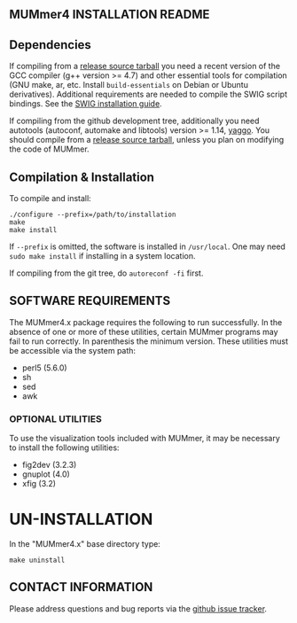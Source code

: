 ## MUMmer4 INSTALLATION README

## Dependencies

If compiling from a [release source tarball](../../releases) you need a
recent version of the GCC compiler (g++ version >= 4.7) and other
essential tools for compilation (GNU make, ar, etc. Install
`build-essentials` on Debian or Ubuntu derivatives).  Additional
requirements are needed to compile the SWIG script bindings. See the
[SWIG installation guide](swig/INSTALL.md).

If compiling from the github development tree, additionally you need autotools (autoconf, automake and libtools) version >= 1.14,
[yaggo](https://github.com/gmarcais/yaggo/releases).
You should compile from a [release source tarball](../../releases), unless you plan on modifying the code of MUMmer.

## Compilation & Installation

To compile and install:

```Shell
./configure --prefix=/path/to/installation
make
make install
```

If `--prefix` is omitted, the software is installed in
`/usr/local`. One may need `sudo make install` if installing in a
system location.

If compiling from the git tree, do `autoreconf -fi` first.

## SOFTWARE REQUIREMENTS

The MUMmer4.x package requires the following to run successfully. In
the absence of one or more of these utilities, certain MUMmer programs
may fail to run correctly. In parenthesis the minimum version. These
utilities must be accessible via the system path:

* perl5 (5.6.0)
* sh
* sed
* awk

### OPTIONAL UTILITIES

To use the visualization tools included with MUMmer, it may be
necessary to install the following utilities:

* fig2dev (3.2.3)
* gnuplot (4.0)
* xfig    (3.2)



# UN-INSTALLATION

In the "MUMmer4.x" base directory type:

```Shell
make uninstall
```

## CONTACT INFORMATION

Please address questions and bug reports via the [github issue
tracker](../../issues).
